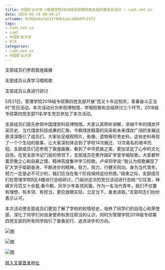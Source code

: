 ```yaml
---
title: 中国矿业大学->管理学院2018级专硕第四党支部开展党日活动 | cumt.net.cn
date: 2019-05-24 08:40:27
urlname: 9c9d2e4a7a131f9db1a4ca98407c15f2
tags: 
- cumt.net.cn
- cumt
- 中国矿业大学
- 矿大
categories:
- cumt.net.cn
- 中国矿业大学
---
```



支部成员们参观敦煌画展

支部成员认真学习唱校歌

支部成员认真进行研讨

5月21日，管理学院2018级专硕第四党支部开展“百又十年迎校庆，青春奋斗正当时”党日活动。本次活动分为参观博物馆、学唱校歌和总结研讨三个环节，2018级专硕第四党支部11名学生党员参加了本次活动。

支部成员们首先参观中国煤炭科技博物馆。大家认真聆听讲解，浓缩千年的煤炭开采历史、当代煤炭科技成果的汇聚、今朝煤炭精英的风采和未来煤炭广阔的发展远景深深吸引了成员们。大家驻足细观照片、影像、遗物等珍贵史料，这些史料再现了一个个生动的故事，让大家深刻体会到了学校14次搬迁、12次易名的艰辛历程。支部成员们还参观了敦煌画展，看到了中华民族之美，更加坚定了心中的文化自信。在党支部书记门丽的带领下，支部成员在焦作路矿学堂学唱校歌。大家都怀着崇敬之心和自豪之情，精神高度集中学习校歌。卢卓同学说:“我认为校歌展现了矿大学子砥砺奋进、不断进步的精神。努力，努力，行健天同功。身为当代青年，努力一定是必不可少的，我们应当在每个阶段保持这份热情。”结束之际，支部成员们在管理学院B区4楼进行总结研讨，门丽对这次的党日活动进行总结:“忆往昔，峥嵘岁月百又十余载;看今朝，风华少年各领风骚。作为一名当代青年，我们不仅要有理想、有本领、有担当，更应放眼实际，立足当下，奋发进取。”支部同志们纷纷表示认可。

本次活动使支部成员们更加了解了学校的校情校史，培养了同学们的自信心和荣誉感，深化了同学们对自身使命和责任担当的认识，同时为管理学院2018级专硕第四党支部的所有同学指引了奋勇前行、追求进步的方向。



![图](http://xwzx.cumt.edu.cn/_upload/article/images/2a/62/9e8fa8ba4e54a2ed0e9c4404b147/800b5aeb-f093-4840-b8b5-86065c65def4.jpg)

![图](http://xwzx.cumt.edu.cn/_upload/article/images/2a/62/9e8fa8ba4e54a2ed0e9c4404b147/604a6f5d-e036-4f27-9b1e-363b3ab22abc.jpg)

![图](http://xwzx.cumt.edu.cn/_upload/article/images/2a/62/9e8fa8ba4e54a2ed0e9c4404b147/4c4da08e-0ffd-45fd-ae45-9cd7a97af81f.jpg)

[转入文章首发地址](http://xwzx.cumt.edu.cn/08/21/c523a526369/page.htm)
